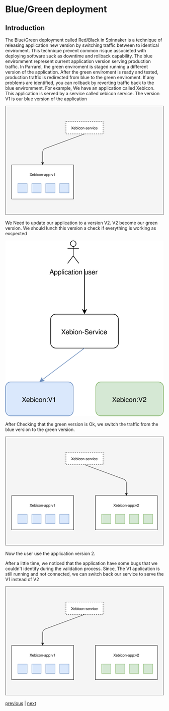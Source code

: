 # Blue/Green deployment
## Introduction
The Blue/Green deployment called Red/Black in Spinnaker is a technique of releasing application new version by switching traffic between to identical enviroment.
This technique prevent common risque associeted with deploying software suck as downtime and rollback capability.
The blue enviromment represent current application version serving production traffic. In Parrarel, the green enviroment is staged running a different version of the application. After the green enviroment is ready and tested, production traffic is redirected from blue to the green enviroment.
If any problems are identified, you can rollback by reverting traffic back to the blue enviromment.
For example, We have an application called Xebicon. This application is served by a service called xebicon service. The version V1 is our blue version of the application

![Blue version](images/B_G-Blue.svg)

We Need to update our application to a version V2. V2 become our green version. We should lunch this version a check if everything is working as exspected

![Lunch Green version](images/B_G-Green.svg)

After Checking that the green version is Ok, we switch the traffic from the blue version to the green version. 

![Lunch Green version](images/B_G-Switch.svg)

Now the user use the application version 2.

After a little time, we noticed that the application have some bugs that we couldn't identify during the validation process. Since, The V1 application is still running and not connected, we can switch back our service to serve the V1 instead of V2

![Switch Back to the blue version](images/B_G-KO.svg)

[previous](../part2/exercise2/README.md) | [next](./exercice1/README.md)

